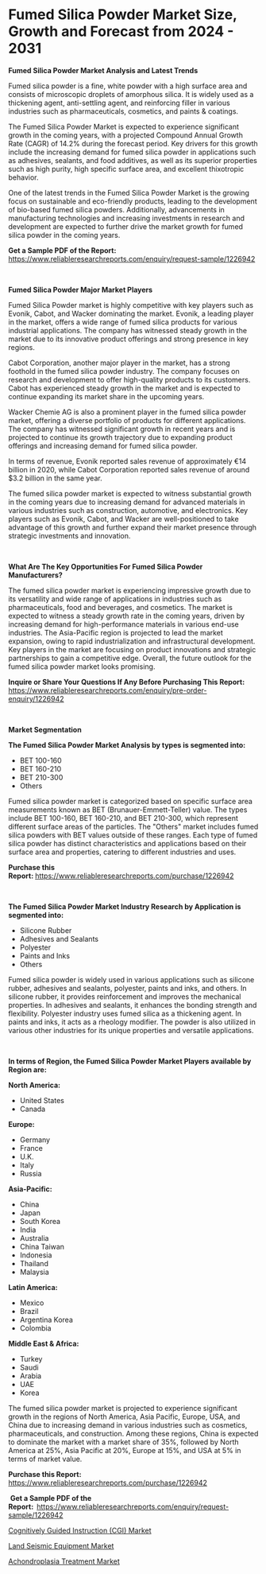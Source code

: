 <p><h1>Fumed Silica Powder Market Size, Growth and Forecast from 2024 - 2031</h1></p><p><strong>Fumed Silica Powder Market Analysis and Latest Trends</strong></p>
<p><p>Fumed silica powder is a fine, white powder with a high surface area and consists of microscopic droplets of amorphous silica. It is widely used as a thickening agent, anti-settling agent, and reinforcing filler in various industries such as pharmaceuticals, cosmetics, and paints & coatings.</p><p>The Fumed Silica Powder Market is expected to experience significant growth in the coming years, with a projected Compound Annual Growth Rate (CAGR) of 14.2% during the forecast period. Key drivers for this growth include the increasing demand for fumed silica powder in applications such as adhesives, sealants, and food additives, as well as its superior properties such as high purity, high specific surface area, and excellent thixotropic behavior.</p><p>One of the latest trends in the Fumed Silica Powder Market is the growing focus on sustainable and eco-friendly products, leading to the development of bio-based fumed silica powders. Additionally, advancements in manufacturing technologies and increasing investments in research and development are expected to further drive the market growth for fumed silica powder in the coming years.</p></p>
<p><strong>Get a Sample PDF of the Report:&nbsp;</strong> <a href="https://www.reliableresearchreports.com/enquiry/request-sample/1226942">https://www.reliableresearchreports.com/enquiry/request-sample/1226942</a></p>
<p>&nbsp;</p>
<p><strong>Fumed Silica Powder Major Market Players</strong></p>
<p><p>Fumed Silica Powder market is highly competitive with key players such as Evonik, Cabot, and Wacker dominating the market. Evonik, a leading player in the market, offers a wide range of fumed silica products for various industrial applications. The company has witnessed steady growth in the market due to its innovative product offerings and strong presence in key regions.</p><p>Cabot Corporation, another major player in the market, has a strong foothold in the fumed silica powder industry. The company focuses on research and development to offer high-quality products to its customers. Cabot has experienced steady growth in the market and is expected to continue expanding its market share in the upcoming years.</p><p>Wacker Chemie AG is also a prominent player in the fumed silica powder market, offering a diverse portfolio of products for different applications. The company has witnessed significant growth in recent years and is projected to continue its growth trajectory due to expanding product offerings and increasing demand for fumed silica powder.</p><p>In terms of revenue, Evonik reported sales revenue of approximately €14 billion in 2020, while Cabot Corporation reported sales revenue of around $3.2 billion in the same year.</p><p>The fumed silica powder market is expected to witness substantial growth in the coming years due to increasing demand for advanced materials in various industries such as construction, automotive, and electronics. Key players such as Evonik, Cabot, and Wacker are well-positioned to take advantage of this growth and further expand their market presence through strategic investments and innovation.</p></p>
<p>&nbsp;</p>
<p><strong>What Are The Key Opportunities For Fumed Silica Powder Manufacturers?</strong></p>
<p><p>The fumed silica powder market is experiencing impressive growth due to its versatility and wide range of applications in industries such as pharmaceuticals, food and beverages, and cosmetics. The market is expected to witness a steady growth rate in the coming years, driven by increasing demand for high-performance materials in various end-use industries. The Asia-Pacific region is projected to lead the market expansion, owing to rapid industrialization and infrastructural development. Key players in the market are focusing on product innovations and strategic partnerships to gain a competitive edge. Overall, the future outlook for the fumed silica powder market looks promising.</p></p>
<p><strong>Inquire or Share Your Questions If Any Before Purchasing This Report:</strong> <a href="https://www.reliableresearchreports.com/enquiry/pre-order-enquiry/1226942">https://www.reliableresearchreports.com/enquiry/pre-order-enquiry/1226942</a></p>
<p>&nbsp;</p>
<p><strong>Market Segmentation</strong></p>
<p><strong>The Fumed Silica Powder Market Analysis by types is segmented into:</strong></p>
<p><ul><li>BET 100-160</li><li>BET 160-210</li><li>BET 210-300</li><li>Others</li></ul></p>
<p><p>Fumed silica powder market is categorized based on specific surface area measurements known as BET (Brunauer-Emmett-Teller) value. The types include BET 100-160, BET 160-210, and BET 210-300, which represent different surface areas of the particles. The "Others" market includes fumed silica powders with BET values outside of these ranges. Each type of fumed silica powder has distinct characteristics and applications based on their surface area and properties, catering to different industries and uses.</p></p>
<p><strong>Purchase this Report:&nbsp;</strong><a href="https://www.reliableresearchreports.com/purchase/1226942">https://www.reliableresearchreports.com/purchase/1226942</a></p>
<p>&nbsp;</p>
<p><strong>The Fumed Silica Powder Market Industry Research by Application is segmented into:</strong></p>
<p><ul><li>Silicone Rubber</li><li>Adhesives and Sealants</li><li>Polyester</li><li>Paints and Inks</li><li>Others</li></ul></p>
<p><p>Fumed silica powder is widely used in various applications such as silicone rubber, adhesives and sealants, polyester, paints and inks, and others. In silicone rubber, it provides reinforcement and improves the mechanical properties. In adhesives and sealants, it enhances the bonding strength and flexibility. Polyester industry uses fumed silica as a thickening agent. In paints and inks, it acts as a rheology modifier. The powder is also utilized in various other industries for its unique properties and versatile applications.</p></p>
<p>&nbsp;</p>
<p><strong>In terms of Region, the Fumed Silica Powder Market Players available by Region are:</strong></p>
<p>
    <p> <strong> North America: </strong>
        <ul>
            <li>United States</li>
            <li>Canada</li>
        </ul>
        </p> 
    <p> <strong> Europe: </strong>
        <ul>
            <li>Germany</li>
            <li>France</li>
            <li>U.K.</li>
            <li>Italy</li>
            <li>Russia</li>
        </ul>
        </p> 
    <p> <strong> Asia-Pacific: </strong>
        <ul>
            <li>China</li>
            <li>Japan</li>
            <li>South Korea</li>
            <li>India</li>
            <li>Australia</li>
            <li>China Taiwan</li>
            <li>Indonesia</li>
            <li>Thailand</li>
            <li>Malaysia</li>
        </ul>
        </p> 
    <p> <strong> Latin America: </strong>
        <ul>
            <li>Mexico</li>
            <li>Brazil</li>
            <li>Argentina Korea</li>
            <li>Colombia</li>
        </ul>
        </p> 
    <p> <strong> Middle East & Africa: </strong>
        <ul>
            <li>Turkey</li>
            <li>Saudi</li>
            <li>Arabia</li>
            <li>UAE</li>
            <li>Korea</li>
        </ul>
    </p>
    </p>
<p><p>The fumed silica powder market is projected to experience significant growth in the regions of North America, Asia Pacific, Europe, USA, and China due to increasing demand in various industries such as cosmetics, pharmaceuticals, and construction. Among these regions, China is expected to dominate the market with a market share of 35%, followed by North America at 25%, Asia Pacific at 20%, Europe at 15%, and USA at 5% in terms of market value.</p></p>
<p><strong>Purchase this Report: </strong><a href="https://www.reliableresearchreports.com/purchase/1226942">https://www.reliableresearchreports.com/purchase/1226942</a></p>
<p>&nbsp;<strong>Get a Sample PDF of the Report:&nbsp;&nbsp;</strong><a href="https://www.reliableresearchreports.com/enquiry/request-sample/1226942">https://www.reliableresearchreports.com/enquiry/request-sample/1226942</a></p>
<p><strong></strong></p>
<p><p><a href="https://view.publitas.com/reportprime-1/cognitively-guided-instruction-cgi-market-size-market-trends-and-growth-outlook-forecasted-for-period-from-2023-to-2030/">Cognitively Guided Instruction (CGI) Market</a></p><p><a href="https://view.publitas.com/reportprime-1/land-seismic-equipment-market-research-report-the-key-to-successful-business-strategy-forecasted-for-period-from-2023-2030/">Land Seismic Equipment Market</a></p><p><a href="https://github.com/ruddyyedelwadw/Market-Research-Report-List-1/blob/main/achondroplasia-treatment-market.md">Achondroplasia Treatment Market</a></p></p>
